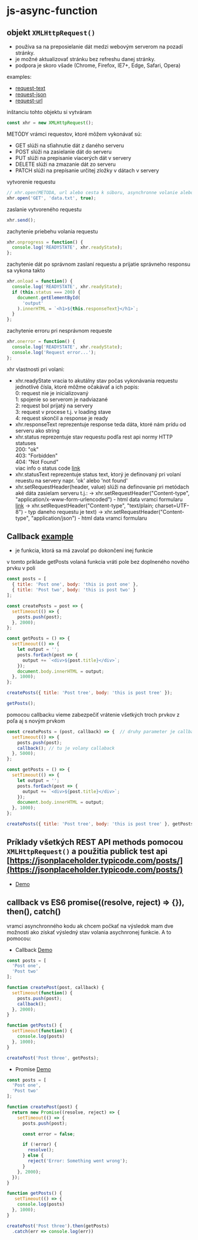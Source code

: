 # js-async-function

## objekt `XMLHttpRequest()`
- používa sa na preposielanie dát medzi webovým serverom na pozadí stránky.
- je možné aktualizovať stránku bez refreshu danej stránky.
- podpora je skoro všade (Chrome, Firefox, IE7+, Edge, Safari, Opera)

examples:
- [request-text](./lessons/../1-request-text/)
- [request-json](./lessons/../2-request-json/)
- [request-url](./lessons/../3-request-url-jokes-chn/)

inštanciu tohto objektu si vytváram
```js
const xhr = new XMLHttpRequest();
```

METÓDY vrámci requestov, ktoré môžem vykonávať sú:
- GET slúži na sťiahnutie dát z daného serveru
- POST slúži na zasielanie dát do serveru
- PUT slúži na prepisanie viacerých dát v servery
- DELETE slúži na zmazanie dát zo serveru
- PATCH slúži na prepísanie určitej zložky v dátach v servery

vytvorenie requestu
```js
// xhr.open(METODA, url alebo cesta k súboru, asynchronne volanie alebo nie);
xhr.open('GET', 'data.txt', true);
```
zaslanie vytvoreného requestu
```js
xhr.send();
```
zachytenie priebehu volania requestu
```js
xhr.onprogress = function() {
  console.log('READYSTATE', xhr.readyState);
};
```
zachytenie dát po správnom zaslaní requestu a prijatie správneho responsu sa vykona takto
```js
xhr.onload = function() {
  console.log('READYSTATE', xhr.readyState);
  if (this.status === 200) {
    document.getElementById(
      'output'
    ).innerHTML = `<h1>${this.responseText}</h1>`;
  }
};
```
zachytenie erroru pri nesprávnom requeste
```js
xhr.onerror = function() {
  console.log('READYSTATE', xhr.readyState);
  console.log('Request error...');
};
```
xhr vlastnosti pri volani:
- xhr.readyState vracia to akutálny stav počas vykonávania requestu
jednotlivé čísla, ktoré môžme očakávať a ich popis:<br>
0: request nie je inicializovaný<br>
1: spojenie so serverom je nadviazané<br>
2: request bol prijatý na servery<br>
3: request v procese t.j. v loading stave<br>
4: request skončil a response je ready<br>
- xhr.responseText reprezentuje response teda dáta, ktoré nám prídu od serveru ako string
- xhr.status reprezentuje stav requestu podľa rest api normy 
HTTP statuses<br>
200: "ok"<br>
403: "Forbidden"<br>
404: "Not Found"<br>
viac info o status code [link](https://www.w3schools.com/tags/ref_httpmessages.asp)<br>
- xhr.statusText reprezentuje status text, ktorý je definovaný pri volaní reuestu na servery napr. 'ok' alebo 'not found'
- xhr.setRequestHeader(header, value) slúži na definovanie pri metódach aké dáta zasielam serveru t.j.:
-> xhr.setRequestHeader("Content-type", "application/x-www-form-urlencoded") - html data vramci formularu [link](https://www.w3schools.com/xml/tryit.asp?filename=tryajax_post2)
-> xhr.setRequestHeader("Content-type", "text/plain; charset=UTF-8") - typ daneho requestu je text)
-> xhr.setRequestHeader("Content-type", "application/json") - html data vramci formularu

## Callback [example](./lessons/../4-callback/easy/)
- je funkcia, ktorá sa má zavolať po dokončení inej funkcie

v tomto príklade getPosts volaná funkcia vráti pole bez doplneného nového prvku v poli
```js
const posts = [
  { title: 'Post one', body: 'this is post one' },
  { title: 'Post two', body: 'this is post two' }
];

const createPosts = post => {
  setTimeout(() => {
    posts.push(post);
  }, 2000);
};

const getPosts = () => {
  setTimeout(() => {
    let output = '';
    posts.forEach(post => {
      output += `<div>${post.title}</div>`;
    });
    document.body.innerHTML = output;
  }, 1000);
};

createPosts({ title: 'Post tree', body: 'this is post tree' });

getPosts();
```
pomocou callbacku vieme zabezpečiť vrátenie všetkých troch prvkov z poľa aj s novým prvkom

```js
const createPosts = (post, callback) => {  // druhy parameter je callback
  setTimeout(() => {
    posts.push(post);
    callback(); // tu je volany callaback 
  }, 5000);
};

const getPosts = () => {
  setTimeout(() => {
    let output = '';
    posts.forEach(post => {
      output += `<div>${post.title}</div>`;
    });
    document.body.innerHTML = output;
  }, 1000);
};

createPosts({ title: 'Post tree', body: 'this is post tree' }, getPosts);
```
## Príklady všetkých REST API methods pomocou `XMLHttpRequest()` a použitia publick test api [https://jsonplaceholder.typicode.com/posts/](https://jsonplaceholder.typicode.com/posts/)

- [Demo](./4-callback/request)

## callback vs ES6 promise((resolve, reject) => {}), then(), catch()
vramci asynchronného kodu ak chcem počkať na výsledok mam dve možnosti ako získať výsledný stav volania asychnronej funkcie. A to pomocou:
- Callback [Demo](./5-promise/callback-example)
```js
const posts = [
  'Post one',
  'Post two'
];

function createPost(post, callback) {
  setTimeout(function() {
    posts.push(post);
    callback();
  }, 2000);
}

function getPosts() {
  setTimeout(function() {
    console.log(posts)
  }, 1000);
}

createPost('Post three', getPosts);
```

- Promise [Demo](./5-promise/promise-example)

```js
const posts = [
  'Post one',
  'Post two'
];

function createPost(post) {
  return new Promise((resolve, reject) => {
    setTimeout(() => {
      posts.push(post);

      const error = false;

      if (!error) {
        resolve();
      } else {
        reject('Error: Something went wrong');
      }
    }, 2000);
  });
}

function getPosts() {
   setTimeout(() => {
    console.log(posts)
  }, 1000);
}

createPost('Post three').then(getPosts)
  .catch(err => console.log(err))
```
